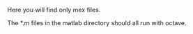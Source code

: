 Here you will find only mex files.


The *.m files in the matlab directory should all run with octave.
